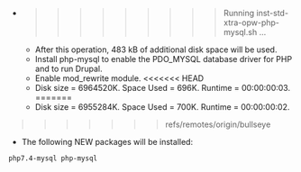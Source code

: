* >>>>>>>>> Running inst-std-xtra-opw-php-mysql.sh ...
  * After this operation, 483 kB of additional disk space will be used.
  * Install php-mysql to enable the PDO_MYSQL database driver for PHP and to run Drupal.
  * Enable mod_rewrite module.
<<<<<<< HEAD
  * Disk size = 6964520K. Space Used = 696K. Runtime = 00:00:00:03.
=======
  * Disk size = 6955284K. Space Used = 700K. Runtime = 00:00:00:02.
>>>>>>> refs/remotes/origin/bullseye
  * The following NEW packages will be installed:
  ```bash
php7.4-mysql php-mysql
  ```
